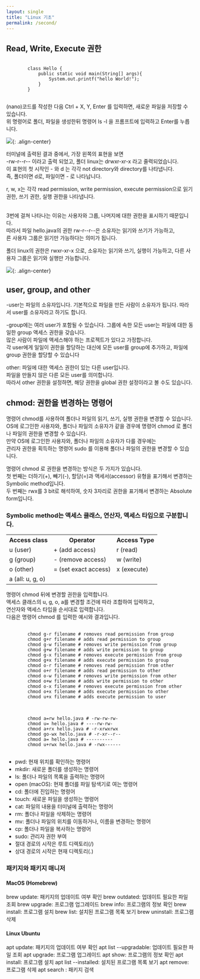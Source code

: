 ```yaml
---
layout: single
title: "Linux 기초"
permalink: /second/
---
```


<h2>Read, Write, Execute 권한</h2>

<pre>
    <code>
        class Hello {
            public static void main(String[] args){
                System.out.printf("hello World!");
            }
        }
    </code>
</pre>

<p>(nano)코드를 작성한 다음 Ctrl + X, Y, Enter 를 입력하면, 새로운 파일을 저장할 수 있습니다.
  <br/>위 명령어로 폴더, 파일을 생성한뒤 명령어 ls -l 을 프롬프트에 입력하고 Enter를 누릅니다.</p>

<img src="https://user-images.githubusercontent.com/77485397/208583396-6674c0aa-369d-43a0-916b-dd5d21b72d28.png">{: .align-center}

<p>터미널에 출력된 결과 중에서, 가장 왼쪽의 표현을 보면
<br/>-rw-r--r-- 이라고 출력 되었고, 폴더 linux는 drwxr-xr-x 라고 줄력되었습니다.
<br/>이 표현의 첫 시작인 - 와 d 는 각각 not directory와 directory를 나타냅니다.
<br/>즉, 폴더이면 d로, 파일이면 - 로 나타납니다.</p>
<p>r, w, x는 각각 read permission, write permission, execute permission으로 읽기 권한, 쓰기 권한, 실행 권한을 나타냅니다.</p>
<br/>3번에 걸쳐 나타나는 이유는 사용자와 그룹, 나머지에 대한 권한을 표시하기 때문입니다.
<br/>따라서 파일 hello.java의 권한 rw-r--r--은 소유자는 읽기와 쓰기가 가능하고,
<br/>른 사용자 그룹은 읽기만 가능하다는 의미가 됩니다.</p>
<p>폴더 linux의 권한은 rwxr-xr-x 으로, 소유자는 읽기와 쓰기, 실행이 가능하고, 다른 사용자 그룹은 읽기와 실행만 가능합니다.</p>

<img src="https://user-images.githubusercontent.com/77485397/208582737-3c781f1d-eac2-46f7-bef1-60224a576c6f.png">{: .align-center}

<h2>user, group, and other</h2>

<p>-user는 파일의 소유자입니다. 기본적으로 파일을 만든 사람이 소유자가 됩니다. 따라서 user를 소유자라고 하기도 합니다.</p>

<p>-group에는 여러 user가 포함될 수 있습니다. 그룹에 속한 모든 user는 파일에 대한 동일한 group 액세스 권한을 갖습니다.
<br/>많은 사람이 파일에 액세스해야 하는 프로젝트가 있다고 가정합니다.
<br/>각 user에게 일일이 권한을 할당하는 대신에 모든 user를 group에 추가하고, 파일에 group 권한을 할당할 수 있습니다</p>

<p>other: 파일에 대한 액세스 권한이 있는 다른 user입니다.
<br/>파일을 만들지 않은 다른 모든 user를 의미합니다.
<br/>따라서 other 권한을 설정하면, 해당 권한을 global 권한 설정이라고 볼 수도 있습니다.</p>

<h2>chmod: 권한을 변경하는 명령어</h2>
<p>명령어 chmod를 사용하여 폴더나 파일의 읽기, 쓰기, 실행 권한을 변경할 수 있습니다.
<br/>OS에 로그인한 사용자와, 폴더나 파일의 소유자가 같을 경우에 명령어 chmod 로 폴더나 파일의 권한을 변경할 수 있습니다.
<br/>만약 OS에 로그인한 사용자와, 폴더나 파일의 소유자가 다를 경우에는
<br/>관리자 권한을 획득하는 명령어 sudo 를 이용해 폴더나 파일의 권한을 변경할 수 있습니다.</p>

<p>명령어 chmod 로 권한을 변경하는 방식은 두 가지가 있습니다.
<br/>첫 번째는 더하기(+), 빼기(-), 할당(=)과 액세서(accessor) 유형을 표기해서 변경하는 Symbolic method입니다.
<br/>두 번째는 rwx를 3 bit로 해석하여, 숫자 3자리로 권한을 표기해서 변경하는 Absolute form입니다.</p>

<h3>Symbolic method는 액세스 클래스, 연산자, 액세스 타입으로 구분합니다.</h3>
<table>
<th>Access class</th>
<th>Operator</th>
<th>Access Type</th>
<tr>
<td>u (user)</td>
<td>+ (add access)</td>
<td>r (read)</td>
</tr>
<tr>
<td>g (group)</td>
<td>- (remove access)</td>
<td>w (write)</td>
</tr>
<tr>
<td>o (other)</td>
<td>= (set exact access)</td>
<td>x (execute)</td>
</tr>
<tr>
<td>a (all: u, g, o)</td>
</tr>
</table>

<p>명령어 chmod 뒤에 변경할 권한을 입력합니다. 
<br/>액세스 클래스의 u, g, o, a를 변경할 조건에 따라 조합하여 입력하고,
<br/>연산자와 액세스 타입을 순서대로 입력합니다.
<br/>다음은 명령어 chmod 를 입력한 예시와 결과입니다.</p>

<pre>
    <code>
        chmod g-r filename # removes read permission from group
        chmod g+r filename # adds read permission to group
        chmod g-w filename # removes write permission from group
        chmod g+w filename # adds write permission to group
        chmod g-x filename # removes execute permission from group
        chmod g+x filename # adds execute permission to group
        chmod o-r filename # removes read permission from other
        chmod o+r filename # adds read permission to other
        chmod o-w filename # removes write permission from other
        chmod o+w filename # adds write permission to other
        chmod o-x filename # removes execute permission from other
        chmod o+x filename # adds execute permission to other
        chmod u+x filename # adds execute permission to user
    </code>
</pre>

<pre>
    <code>
        chmod a=rw hello.java # -rw-rw-rw-
        chmod u= hello.java # ----rw-rw-
        chmod a+rx hello.java # -r-xrwxrwx
        chmod go-wx hello.java # -r-xr--r--
        chmod a= hello.java # ----------
        chmod u+rwx hello.java # -rwx------
    </code>
</pre>

* pwd: 현재 위치를 확인하는 명령어
* mkdir: 새로운 폴더를 생성하는 명령어
* ls: 폴더나 파일의 목록을 출력하는 명령어
* open (macOS): 현재 폴더를 파일 탐색기로 여는 명령어
* cd: 폴더에 진입하는 명령어
* touch: 새로운 파일을 생성하는 명령어
* cat: 파일의 내용을 터미널에 출력하는 명령어
* rm: 폴더나 파일을 삭제하는 명령어
* mv: 폴더나 파일의 위치를 이동하거나, 이름을 변경하는 명령어
* cp: 폴더나 파일을 복사하는 명령어
* sudo: 관리자 권한 부여
* 절대 경로의 시작은 루트 디렉토리(/)
* 상대 경로의 시작은 현재 디렉토리(.)

<h3>패키지와 패키지 매니저</h3>
<h4>MacOS (Homebrew)</h4>
brew update: 패키지의 업데이트 여부 확인
brew outdated: 업데이트 필요한 파일 조회
brew upgrade: 프로그램 업그레이드
brew info: 프로그램의 정보 확인
brew install: 프로그램 설치
brew list: 설치된 프로그램 목록 보기
brew uninstall: 프로그램 삭제
<h4>Linux Ubuntu</h4>
apt update: 패키지의 업데이트 여부 확인
apt list --upgradable: 업데이트 필요한 파일 조회
apt upgrade: 프로그램 업그레이드
apt show: 프로그램의 정보 확인
apt install: 프로그램 설치
apt list --installed: 설치된 프로그램 목록 보기
apt remove: 프로그램 삭제
apt search : 패키지 검색
